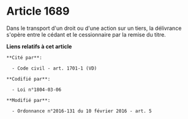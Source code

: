 # Article 1689

Dans le transport     d'un droit ou d'une action sur un tiers, la délivrance s'opère entre le cédant et le cessionnaire par
la remise du titre.

**Liens relatifs à cet article**

	**Cité par**:

	  - Code civil - art. 1701-1 (VD)

	**Codifié par**:

	  - Loi n°1804-03-06

	**Modifié par**:

	  - Ordonnance n°2016-131 du 10 février 2016 - art. 5
